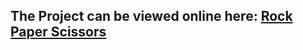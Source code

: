 ## The Project can be viewed online here: [Rock Paper Scissors](https://rukhan4.github.io/rock-paper-scissors/index.html)
